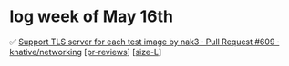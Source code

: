 # log week of May 16th

✅ [Support TLS server for each test image by nak3 · Pull Request #609 · knative/networking](https://github.com/knative/networking/pull/609?w=1) [[pr-reviews]] [[size-L]]



[//begin]: # "Autogenerated link references for markdown compatibility"
[pr-reviews]: ../../contributions/pr-reviews.md "pr reviews"
[size-L]: ../../contributions/size-L.md "size-L"
[//end]: # "Autogenerated link references"